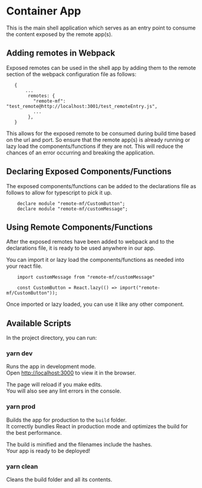 # Container App

This is the main shell application which serves as an entry point to consume the content exposed by the remote app(s).

## Adding remotes in Webpack

Exposed remotes can be used in the shell app by adding them to the remote section of the webpack configuration file as follows:

```javascript:
   {
       ...
        remotes: {
          "remote-mf": "test_remote@http://localhost:3001/test_remoteEntry.js",
          ...
        },
   }
```

This allows for the exposed remote to be consumed during build time based on the url and port. So ensure that the remote app(s) is already running or lazy load the components/functions if they are not. This will reduce the chances of an error occurring and breaking the application.

## Declaring Exposed Components/Functions

The exposed components/functions can be added to the declarations file as follows to allow for typescript to pick it up.

```javascript:
    declare module "remote-mf/CustomButton";
    declare module "remote-mf/customMessage";
```

## Using Remote Components/Functions

After the exposed remotes have been added to webpack and to the declarations file, it is ready to be used anywhere in our app.

You can import it or lazy load the components/functions as needed into your react file.

```javascript:
    import customMessage from "remote-mf/customMessage"

    const CustomButton = React.lazy(() => import("remote-mf/CustomButton"));
```

Once imported or lazy loaded, you can use it like any other component.

## Available Scripts

In the project directory, you can run:

### yarn dev

Runs the app in development mode.\
Open [http://localhost:3000](http://localhost:3000) to view it in the browser.

The page will reload if you make edits.\
You will also see any lint errors in the console.

### yarn prod

Builds the app for production to the `build` folder.\
It correctly bundles React in production mode and optimizes the build for the best performance.

The build is minified and the filenames include the hashes.\
Your app is ready to be deployed!

### yarn clean

Cleans the build folder and all its contents.
